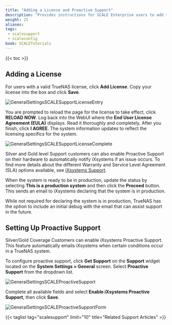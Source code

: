 ```yaml
---
title: "Adding a License and Proactive Support"
description: "Provides instructions for SCALE Enterprise users to add their system license and set up proactive support."
weight: 25
aliases:
tags:
 - scalesupport
 - scaleconfig
book: SCALETutorials
---
```



{{< toc >}}


## Adding a License
For users with a valid TrueNAS license, click **Add License**. Copy your license into the box and click **Save**.  

![GeneralSettingsSCALESupportLicenseEntry](/images/SCALE/SystemSettings/GeneralSettingsSCALESupportLicenseEntry.png "SCALE General Settings Support License Entry")

You are prompted to reload the page for the license to take effect, click **RELOAD NOW**. 
Log back into the WebUI where the **End User License Agreement (EULA)** displays. 
Read it thoroughly and completely. 
After you finish, click **I AGREE**. The system information updates to reflect the licensing specifics for the system.

![GeneralSettingsSCALESupportLicenseComplete](/images/SCALE/SystemSettings/GeneralSettingsSCALESupportLicenseComplete.png "SCALE General Settings Support License Entry Complete")

Silver and Gold level Support customers can also enable Proactive Support on their hardware to automatically notify iXsystems if an issue occurs. 
To find more details about the different Warranty and Service Level Agreement (SLA) options available, see [iXsystems Support](https://www.ixsystems.com/support/).

When the system is ready to be in production, update the status by selecting **This is a production system** and then click the **Proceed** button. This sends an email to iXsystems declaring that the system is in production. 

While not required for declaring the system is in production, TrueNAS has the option to include an initial debug with the email that can assist support in the future.

## Setting Up Proactive Support
Silver/Gold Coverage Customers can enable iXsystems Proactive Support. This feature automatically emails iXsystems when certain conditions occur in a TrueNAS system.

To configure proactive support, click **Get Support** on the **Support** widget located on the **System Settings > General** screen. Select **Proactive Support** from the dropdown list.

![GeneralSettingsSCALEProactiveSupport](/images/SCALE/SystemSettings/GeneralSettingsSCALEProactiveSupport.png "SCALE General Settings Proactive Support")

Complete all available fields and select **Enable iXsystems Proactive Support**, then click **Save**.

![GeneralSettingsSCALEProactiveSupportForm](/images/SCALE/SystemSettings/GeneralSettingsSCALEProactiveSupportForm.png "SCALE General Settings Proactive Support Form")

{{< taglist tag="scalesupport" limit="10" title="Related Support Articles" >}}